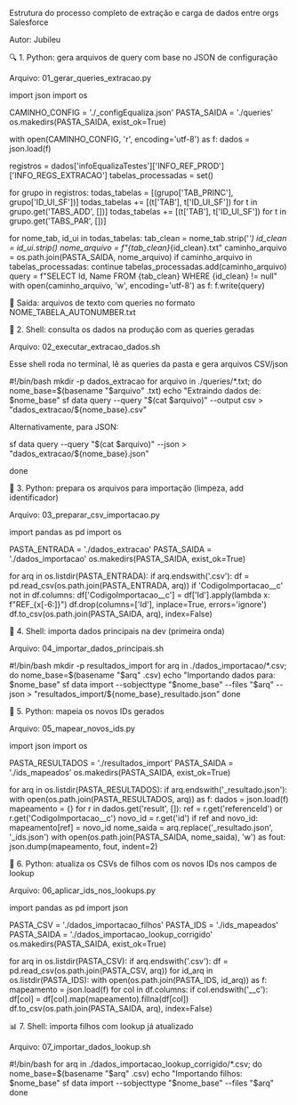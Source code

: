 Estrutura do processo completo de extração e carga de dados entre orgs Salesforce

Autor: Jubileu

🔍 1. Python: gera arquivos de query com base no JSON de configuração

Arquivo: 01_gerar_queries_extracao.py

import json import os

CAMINHO_CONFIG = './_configEqualiza.json' PASTA_SAIDA = './queries' os.makedirs(PASTA_SAIDA, exist_ok=True)

with open(CAMINHO_CONFIG, 'r', encoding='utf-8') as f: dados = json.load(f)

registros = dados['infoEqualizaTestes']['INFO_REF_PROD']['INFO_REGS_EXTRACAO'] tabelas_processadas = set()

for grupo in registros: todas_tabelas = [(grupo['TAB_PRINC'], grupo['ID_UI_SF'])] todas_tabelas += [(t['TAB'], t['ID_UI_SF']) for t in grupo.get('TABS_ADD', [])] todas_tabelas += [(t['TAB'], t['ID_UI_SF']) for t in grupo.get('TABS_PAR', [])]

for nome_tab, id_ui in todas_tabelas:
    tab_clean = nome_tab.strip('_')
    id_clean = id_ui.strip()
    nome_arquivo = f"{tab_clean}_{id_clean}.txt"
    caminho_arquivo = os.path.join(PASTA_SAIDA, nome_arquivo)
    if caminho_arquivo in tabelas_processadas:
        continue
    tabelas_processadas.add(caminho_arquivo)
    query = f"SELECT Id, Name FROM {tab_clean} WHERE {id_clean} != null"
    with open(caminho_arquivo, 'w', encoding='utf-8') as f:
        f.write(query)

📂 Saída: arquivos de texto com queries no formato NOME_TABELA_AUTONUMBER.txt

🔧 2. Shell: consulta os dados na produção com as queries geradas

Arquivo: 02_executar_extracao_dados.sh

Esse shell roda no terminal, lê as queries da pasta e gera arquivos CSV/json

#!/bin/bash mkdir -p dados_extracao for arquivo in ./queries/*.txt; do nome_base=$(basename "$arquivo" .txt) echo "Extraindo dados de: $nome_base" sf data query --query "$(cat $arquivo)" --output csv > "dados_extracao/${nome_base}.csv"

Alternativamente, para JSON:

sf data query --query "$(cat $arquivo)" --json > "dados_extracao/${nome_base}.json"

done

📃 3. Python: prepara os arquivos para importação (limpeza, add identificador)

Arquivo: 03_preparar_csv_importacao.py

import pandas as pd import os

PASTA_ENTRADA = './dados_extracao' PASTA_SAIDA = './dados_importacao' os.makedirs(PASTA_SAIDA, exist_ok=True)

for arq in os.listdir(PASTA_ENTRADA): if arq.endswith('.csv'): df = pd.read_csv(os.path.join(PASTA_ENTRADA, arq)) if 'CodigoImportacao__c' not in df.columns: df['CodigoImportacao__c'] = df['Id'].apply(lambda x: f"REF_{x[-6:]}") df.drop(columns=['Id'], inplace=True, errors='ignore') df.to_csv(os.path.join(PASTA_SAIDA, arq), index=False)

🔧 4. Shell: importa dados principais na dev (primeira onda)

Arquivo: 04_importar_dados_principais.sh

#!/bin/bash mkdir -p resultados_import for arq in ./dados_importacao/*.csv; do nome_base=$(basename "$arq" .csv) echo "Importando dados para: $nome_base" sf data import --sobjecttype "$nome_base" --files "$arq" --json > "resultados_import/${nome_base}_resultado.json" done

🔢 5. Python: mapeia os novos IDs gerados

Arquivo: 05_mapear_novos_ids.py

import json import os

PASTA_RESULTADOS = './resultados_import' PASTA_SAIDA = './ids_mapeados' os.makedirs(PASTA_SAIDA, exist_ok=True)

for arq in os.listdir(PASTA_RESULTADOS): if arq.endswith('_resultado.json'): with open(os.path.join(PASTA_RESULTADOS, arq)) as f: dados = json.load(f) mapeamento = {} for r in dados.get('result', []): ref = r.get('referenceId') or r.get('CodigoImportacao__c') novo_id = r.get('id') if ref and novo_id: mapeamento[ref] = novo_id nome_saida = arq.replace('_resultado.json', '_ids.json') with open(os.path.join(PASTA_SAIDA, nome_saida), 'w') as fout: json.dump(mapeamento, fout, indent=2)

🔬 6. Python: atualiza os CSVs de filhos com os novos IDs nos campos de lookup

Arquivo: 06_aplicar_ids_nos_lookups.py

import pandas as pd import json

PASTA_CSV = './dados_importacao_filhos' PASTA_IDS = './ids_mapeados' PASTA_SAIDA = './dados_importacao_lookup_corrigido' os.makedirs(PASTA_SAIDA, exist_ok=True)

for arq in os.listdir(PASTA_CSV): if arq.endswith('.csv'): df = pd.read_csv(os.path.join(PASTA_CSV, arq)) for id_arq in os.listdir(PASTA_IDS): with open(os.path.join(PASTA_IDS, id_arq)) as f: mapeamento = json.load(f) for col in df.columns: if col.endswith('__c'): df[col] = df[col].map(mapeamento).fillna(df[col]) df.to_csv(os.path.join(PASTA_SAIDA, arq), index=False)

📊 7. Shell: importa filhos com lookup já atualizado

Arquivo: 07_importar_dados_lookup.sh

#!/bin/bash for arq in ./dados_importacao_lookup_corrigido/*.csv; do nome_base=$(basename "$arq" .csv) echo "Importando filhos: $nome_base" sf data import --sobjecttype "$nome_base" --files "$arq" done

